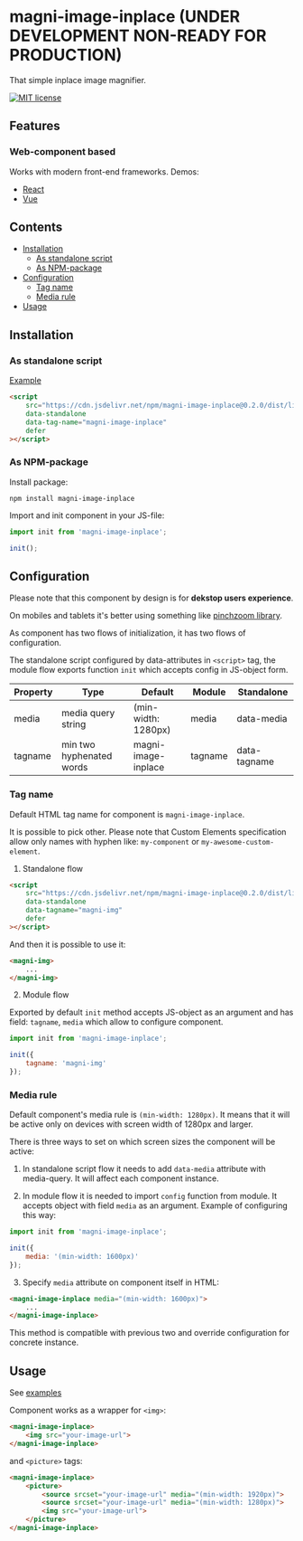 # magni-image-inplace (UNDER DEVELOPMENT NON-READY FOR PRODUCTION)

That simple inplace image magnifier.

[![MIT license](https://img.shields.io/badge/license-MIT-brightgreen.svg)](http://opensource.org/licenses/MIT)

## Features

### Web-component based
Works with modern front-end frameworks.
Demos:
- [React](https://codesandbox.io/s/magni-image-inplace-react-example-8cox6)
- [Vue](https://codesandbox.io/s/magni-image-inplace-vue-example-gvehq)

## Contents
  - [Installation](#installation)
    - [As standalone script](#as-standalone-script)
    - [As NPM-package](#as-npm-package)
  - [Configuration](#configuration)
    - [Tag name](#tag-name)
    - [Media rule](#media-rule)
  - [Usage](#usage)

## Installation 

### As standalone script 

[Example](https://codesandbox.io/s/magni-image-inplace-standalone-script-example-s3z7y)

```html
<script 
    src="https://cdn.jsdelivr.net/npm/magni-image-inplace@0.2.0/dist/lib/magni-preview-inplace.umd.js"
    data-standalone
    data-tag-name="magni-image-inplace"
    defer
></script>
```

### As NPM-package 

Install package:

```
npm install magni-image-inplace
```

Import and init component in your JS-file:

```js
import init from 'magni-image-inplace';

init();
```

## Configuration

Please note that this component by design is for **dekstop users experience**. 

On mobiles and tablets it's better using something like [pinchzoom library](https://manuelstofer.github.io/pinchzoom/).

As component has two flows of initialization, it has two flows of configuration.

The standalone script configured by data-attributes in `<script>` tag, the module flow exports function `init` which accepts config in JS-object form.

| Property | Type                     | Default             | Module  | Standalone   |
|----------|--------------------------|---------------------|---------|--------------|
| media    | media query string       | (min-width: 1280px) | media   | data-media   |
| tagname  | min two hyphenated words | magni-image-inplace | tagname | data-tagname |

### Tag name

Default HTML tag name for component is `magni-image-inplace`.

It is possible to pick other. Please note that Custom Elements specification allow only names with hyphen like: `my-component` or `my-awesome-custom-element`.

1. Standalone flow

```html
<script 
    src="https://cdn.jsdelivr.net/npm/magni-image-inplace@0.2.0/dist/lib/magni-preview-inplace.umd.js"
    data-standalone
    data-tagname="magni-img"
    defer
></script>
```

And then it is possible to use it:

```html
<magni-img>
    ...
</magni-img>
```

2. Module flow

Exported by default `init` method accepts JS-object as an argument and has field: `tagname`, `media` which allow to configure component.

```js
import init from 'magni-image-inplace';

init({
    tagname: 'magni-img'
});
```

### Media rule

Default component's media rule is `(min-width: 1280px)`. It means that it will be active only on devices with screen width of 1280px and larger.

There is three ways to set on which screen sizes the component will be active:

1. In standalone script flow it needs to add `data-media` attribute with media-query.
It will affect each component instance.

2. In module flow it is needed to import `config` function from module. It accepts object with field `media` as an argument.
Example of configuring this way:

```js
import init from 'magni-image-inplace';

init({
    media: '(min-width: 1600px)'
});
```

3. Specify `media` attribute on component itself in HTML:

```html
<magni-image-inplace media="(min-width: 1600px)">
    ...
</magni-image-inplace>
```

This method is compatible with previous two and override configuration for concrete instance.

## Usage

See [examples](https://tatarianbarbarian.github.io/magni-image-inplace/)

Component works as a wrapper for `<img>`:

```html
<magni-image-inplace>
    <img src="your-image-url">
</magni-image-inplace>
```

and `<picture>` tags:

```html
<magni-image-inplace>
    <picture>
        <source srcset="your-image-url" media="(min-width: 1920px)">
        <source srcset="your-image-url" media="(min-width: 1280px)">
        <img src="your-image-url">
    </picture>
</magni-image-inplace>
```
